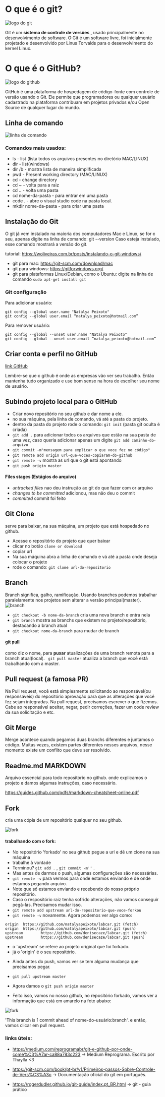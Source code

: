 
# O que é o git?

![logo do git](https://github.com/natalyapeixoto/git-and-github/blob/master/git.jpeg)

Git é um __sistema de controle de versões__ , usado principalmente no desenvolvimento de software.
 O Git é um software livre, foi inicialmente projetado e desenvolvido por Linus Torvalds para o desenvolvimento do kernel Linux.



# O que é o GitHub?

![logo do github](https://github.com/natalyapeixoto/git-and-github/blob/master/github.jpg)

GitHub é uma plataforma de hospedagem de código-fonte com controle de versão usando o Git. Ele permite que programadores ou qualquer usuário cadastrado na plataforma contribuam em projetos privados e/ou Open Source de qualquer lugar do mundo.


## Linha de comando 


![linha de comando](https://github.com/natalyapeixoto/git-and-github/blob/master/linha-de-comando.png)


### Comandos mais usados:
* ls - list (lista todos os arquivos presentes no diretório MAC/LINUX)
* dir - list(windows) 
* dir /b - mostra lista de maneira simplificada
* pwd - Present working directory (MAC/LINUX)
* cd - change directory 
* cd ~ - volta para a raiz
* cd .. - volta uma pasta 
* cd nome-da-pasta - para entrar em uma pasta 
* code . - abre o visual studio code na pasta local. 
* mkdir nome-da-pasta - para criar uma pasta


## Instalação do Git 

O git já vem instalado na maioria dos computadores Mac e Linux, se for o seu, apenas digite na linha de comando: git --version
Caso esteja instalado, esse comando mostrará a versão do git.

tutorial: https://woliveiras.com.br/posts/instalando-o-git-windows/

* git para mac: https://git-scm.com/download/mac
* git para windows: https://gitforwindows.org/
* git para plataformas Linux/Debian, como o Ubuntu: digite na linha de comando ````sudo apt-get install git ```` 


### Git configuração

Para adicionar usuário:

```
git config --global user.name "Natalya Peixoto"
git config --global user.email “natalya_peixoto@hotmail.com” 
```

Para remover usuário:

```
git config --global --unset user.name "Natalya Peixoto"
git config --global --unset user.email “natalya_peixoto@hotmail.com” 
```

## Criar conta e perfil no GitHub

[link GitHub](https://github.com/)

Lembre-se que o github é onde as empresas vão ver seu trabalho. 
Então mantenha tudo organizado e use bom senso na hora de escolher seu nome de usuário.


## Subindo projeto local para o GitHub

* Criar novo repositório no seu github e dar nome a ele. 
* no sua máquina, pela linha de comando, vá até a pasta do projeto. 
* dentro da pasta do projeto rode o comando: ````git init```` (pasta git oculta é criada)
* ````git add .```` para adicionar todos os arquivos que estão na sua pasta de uma vez, caso queria adicionar apenas um digite ````git add caminho-do-arquivo````
* ````git commit -m"mensagem para explicar o que voce fez no código"```` 
* ````git remote add origin url-que-voces-copiaram-do-github````
* ````git remote -v```` mostra as url que o git está apontando
* ````git push origin master```` 

#### Files stages (Estágios do arquivo)

* *untracked files* nao deu instrução ao git do que fazer com or arquivo
* *changes to be committed* adicionou, mas não deu o commit
* *commited*  commit foi feito


## Git Clone

serve para baixar, na sua máquina, um projeto que está hospedado no github.

* Acesse o repositório do projeto que quer baixar 
* clicar no botão ```` clone or download ```` 
* copiar url 
* Na sua máquina abra a linha de comando e vá até a pasta onde deseja colocar o projeto
* rode o comando: ```` git clone url-do-repositorio ```` 

## Branch 

Branch significa, galho, ramificação. 
Usando branches podemos trabalhar paralelamente nos projetos sem alterar a versão principal(master).
![branch](https://github.com/natalyapeixoto/git-and-github/blob/master/branch.png)


* ````git checkout -b nome-da-branch```` cria uma nova branch e entra nela
* ```` git branch ```` mostra as branchs que existem no projeto/repositório, destacando a branch atual
* ````git checkout nome-da-branch```` para mudar de branch


#### git pull 

como diz o nome, para __puxar__ atualizações de uma branch remota para a branch atual(local). 
```` git pull master```` atualiza a branch que você está trabalhando com a master. 


## Pull request (a famosa PR)

Na Pull request, você está simplesmente solicitando ao responsável(ou responsáveis) do repositório aprovação para que as alterações que você fez sejam integradas. 
Na pull request, precisamos escrever o que fizemos. 
Cabe ao responsável aceitar, negar, pedir correções, fazer um code review da sua solicitação e etc. 

## Git Merge

Merge acontece quando pegamos duas branchs diferentes e juntamos o código. 
Muitas vezes, existem partes diferentes nesses arquivos, nesse momento 
existe um conflito que deve ser resolvido.


## Readme.md MARKDOWN

Arquivo essencial para todo repositório no github. 
onde explicamos o projeto e damos algumas instruções, caso necessário. 

https://guides.github.com/pdfs/markdown-cheatsheet-online.pdf

## Fork 

cria uma cópia de um repositório qualquer no seu github.

![fork](https://github.com/natalyapeixoto/git-and-github/blob/master/fork.png)

#### trabalhando com o fork:

* No repositório 'forkado' no seu github pegue a url e dê um clone na sua máquina
* trabalhe à vontade 
* Terminou? ``git add .`` , ``git commit -m''`` . 
* Mas antes de darmos o push, algumas configurações são necessárias. 
* ````git remote -v```` para vermos para onde estamos enviando e de onde estamos pegando arquivo. 
* Note que só estamos enviando e recebendo do nosso próprio repositório. 
* Caso o respositório raiz tenha sofrido alterações, não vamos conseguir pegá-las. Precisamos mudar isso. 
* ````git remote add upstream url-do-repositorio-que-voce-forkou````
* ````git remote -v```` novamente. Agora podemos ver algo como: 

```
origin  https://github.com/natalyapeixoto/labcar.git (fetch)
origin  https://github.com/natalyapeixoto/labcar.git (push)
upstream        https://github.com/denisecaze/labcar.git (fetch)
upstream        https://github.com/denisecaze/labcar.git (push)
```
- o 'upstream' se refere ao projeto original que foi forkado. 
- já o 'origin' é o seu repositório. 

* Ainda antes do push, vamos ver se tem alguma mudança que precisamos pegar. 
* ````git pull upstream master```` 
* Agora damos o ````git push origin master````

* Feito isso, vamos no nosso github, no repositório forkado, vamos ver a informação que está em amarelo na foto abaixo:

![fork](https://github.com/natalyapeixoto/git-and-github/blob/master/forked.png)

'This branch is 1 commit ahead of nome-do-usuário:branch'.
e então, vamos clicar em pull request. 



### links úteis:

* https://medium.com/reprogramabr/git-e-github-por-onde-come%C3%A7ar-ca88a783c223 -> Medium Reprograma. Escrito por Thaylla <3 

* https://git-scm.com/book/pt-br/v1/Primeiros-passos-Sobre-Controle-de-Vers%C3%A3o -> Documentação oficial do git em português. 

* https://rogerdudler.github.io/git-guide/index.pt_BR.html -> git - guia prático 

